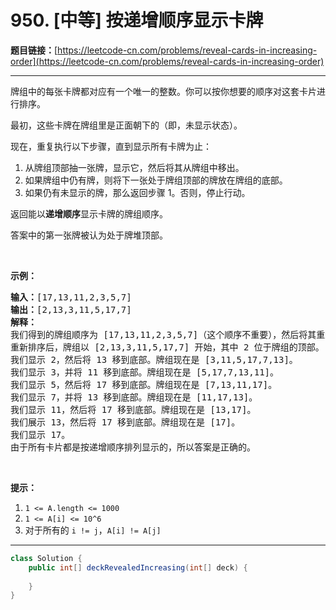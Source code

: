 # 950. [中等] 按递增顺序显示卡牌

**题目链接：**[https://leetcode-cn.com/problems/reveal-cards-in-increasing-order](https://leetcode-cn.com/problems/reveal-cards-in-increasing-order)

---

<div class="content__1Y2H">
 <div class="notranslate">
  <p>牌组中的每张卡牌都对应有一个唯一的整数。你可以按你想要的顺序对这套卡片进行排序。</p> 
  <p>最初，这些卡牌在牌组里是正面朝下的（即，未显示状态）。</p> 
  <p>现在，重复执行以下步骤，直到显示所有卡牌为止：</p> 
  <ol> 
   <li>从牌组顶部抽一张牌，显示它，然后将其从牌组中移出。</li> 
   <li>如果牌组中仍有牌，则将下一张处于牌组顶部的牌放在牌组的底部。</li> 
   <li>如果仍有未显示的牌，那么返回步骤 1。否则，停止行动。</li> 
  </ol> 
  <p>返回能以<strong>递增顺序</strong>显示卡牌的牌组顺序。</p> 
  <p>答案中的第一张牌被认为处于牌堆顶部。</p> 
  <p>&nbsp;</p> 
  <p><strong>示例：</strong></p> 
  <pre class="language-text"><strong>输入：</strong>[17,13,11,2,3,5,7]
<strong>输出：</strong>[2,13,3,11,5,17,7]
<strong>解释：
</strong>我们得到的牌组顺序为 [17,13,11,2,3,5,7]（这个顺序不重要），然后将其重新排序。
重新排序后，牌组以 [2,13,3,11,5,17,7] 开始，其中 2 位于牌组的顶部。
我们显示 2，然后将 13 移到底部。牌组现在是 [3,11,5,17,7,13]。
我们显示 3，并将 11 移到底部。牌组现在是 [5,17,7,13,11]。
我们显示 5，然后将 17 移到底部。牌组现在是 [7,13,11,17]。
我们显示 7，并将 13 移到底部。牌组现在是 [11,17,13]。
我们显示 11，然后将 17 移到底部。牌组现在是 [13,17]。
我们展示 13，然后将 17 移到底部。牌组现在是 [17]。
我们显示 17。
由于所有卡片都是按递增顺序排列显示的，所以答案是正确的。
</pre> 
  <p>&nbsp;</p> 
  <p><strong>提示：</strong></p> 
  <ol> 
   <li><code>1 &lt;= A.length &lt;= 1000</code></li> 
   <li><code>1 &lt;= A[i] &lt;= 10^6</code></li> 
   <li>对于所有的&nbsp;<code>i != j</code>，<code>A[i] != A[j]</code></li> 
  </ol> 
 </div>
</div>

---

```java
class Solution {
    public int[] deckRevealedIncreasing(int[] deck) {
        
    }
}
```